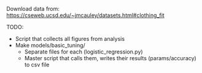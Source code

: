 Download data from: 
https://cseweb.ucsd.edu/~jmcauley/datasets.html#clothing_fit

TODO:
- Script that collects all figures from analysis
- Make models/basic_tuning/
    - Separate files for each (logistic_regression.py)
    - Master script that calls them, writes their results (params/accuracy) to csv file